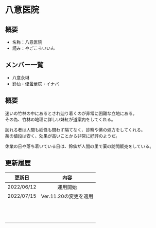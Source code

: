 # 八意医院

## 概要
- 名称：八意医院
- 読み：やごころいいん

## メンバー一覧
- 八意永琳
- 鈴仙・優曇華院・イナバ

## 概要
迷いの竹林の中にあるとされ辿り着くのが非常に困難な立地にある。<br />
その為、竹林の地理に詳しい妹紅が道案内をしてくれる。<br />

訪れる者は人間も妖怪も問わず隔てなく、診察や薬の処方をしてくれる。<br />
薬の値段は安く、効果が高いことから非常に好評のようだ。<br />

休業の日や落ち着いている日は、鈴仙が人間の里で薬の訪問販売をしている。

## 更新履歴
| 更新日 | 内容 |
| :---: | :---: |
| 2022/06/12 | 運用開始 |
| 2022/07/15 | Ver.11.20の変更を適用 |
| | |
| | |
| | |
| | |
| | |
| | |
| | |
| | |
| | |
| | |
| | |
| | |

